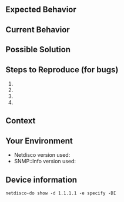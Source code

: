 <!---
Provide a general summary of the issue in the Title above

STOP! If your ticket is about a device not being detected correctly,
see SNMP::Info: https://github.com/netdisco/snmp-info/issues/new

STOP! If you have new MIBs to submit,
see netdisco-mibs: https://github.com/netdisco/netdisco-mibs/issues/new

STOP! If you are running a netdisco docker setup,
see netdisco-docker: https://github.com/netdisco/netdisco-docker/issues/new

everything else about Netdisco's behaviour is good, here :-D

when including netdisco config snippets, whitespace matters since it's a yaml file
for github issues it really helps if you include the relevant config parts in a codeblock (code fencing)
see the "code" subject on https://guides.github.com/features/mastering-markdown/ for that)
this should preserve spaces in the issue tracker and make troubleshooting quicker
-->


## Expected Behavior
<!--- If you're describing a bug, tell us what should happen -->
<!--- If you're suggesting a change/improvement, tell us how it should work -->

## Current Behavior
<!--- If describing a bug, tell us what happens instead of the expected behavior -->
<!--- If suggesting a change/improvement, explain the difference from current behavior -->

## Possible Solution
<!--- Not obligatory, but suggest a fix/reason for the bug, -->
<!--- or ideas how to implement the addition or change -->

## Steps to Reproduce (for bugs)
<!--- Provide a link to a live example, or an unambiguous set of steps to -->
<!--- reproduce this bug. Include code to reproduce, if relevant, or attach screenshots -->
1. 
2. 
3. 
4. 

## Context
<!--- How has this issue affected you? What are you trying to accomplish? -->
<!--- Providing context helps us come up with a solution that is most useful in the real world -->

## Your Environment
<!--- Include as many relevant details about the environment you experienced the bug in -->
* Netdisco version used: 
* SNMP::Info version used: 

## Device information
<!--- if the issue relates to specific devices their info would be usefull -->
<!--- do note that the following command might contain sensitive info, you can -->
<!--- remove this but let us know if you did so -->
<!--- change 1.1.1.1 in the below example with the problematic device's ip -->

`netdisco-do show -d 1.1.1.1 -e specify -DI`
